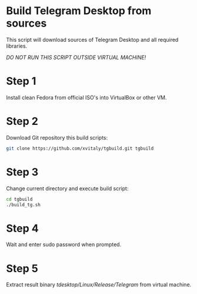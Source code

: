 # Build Telegram Desktop from sources
This script will download sources of Telegram Desktop and all required libraries.

*DO NOT RUN THIS SCRIPT OUTSIDE VIRTUAL MACHINE!*

Step 1
========
Install clean Fedora from official ISO's into VirtualBox or other VM.

Step 2
========
Download Git repository this build scripts:
```bash
git clone https://github.com/xvitaly/tgbuild.git tgbuild
```

Step 3
========
Change current directory and execute build script:
```bash
cd tgbuild
./build_tg.sh
```

Step 4
========
Wait and enter sudo password when prompted.

Step 5
========
Extract result binary *tdesktop/Linux/Release/Telegram* from virtual machine.
